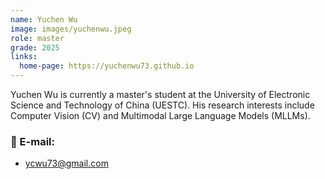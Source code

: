 ```yaml
---
name: Yuchen Wu
image: images/yuchenwu.jpeg
role: master
grade: 2025
links:
  home-page: https://yuchenwu73.github.io
---
```


Yuchen Wu is currently a master's student at the University of Electronic Science and Technology of China (UESTC). His research interests include Computer Vision (CV) and Multimodal Large Language Models (MLLMs).

### 📧 E-mail:
- ycwu73@gmail.com
